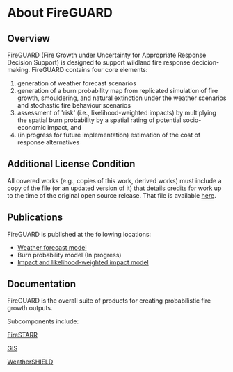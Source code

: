 # About FireGUARD

## Overview

FireGUARD (Fire Growth under Uncertainty for Appropriate Response Decision Support) is designed to support wildland fire response decicion-making. FireGUARD contains four core elements:

1. generation of weather forecast scenarios
2. generation of a burn probability map from replicated simulation of fire growth, smouldering, and natural extinction under the weather scenarios and stochastic fire behaviour scenarios
3. assessment of 'risk' (i.e., likelihood-weighted impacts) by multiplying the spatial burn probability by a spatial rating of potential socio-economic impact, and
4. (in progress for future implementation) estimation of the cost of response alternatives

## Additional License Condition

All covered works (e.g., copies of this work, derived works) must include a copy of the file (or an updated version of it) that details credits for work up to the time of the original open source release. That file is available [here](ORIGIN.md).

## Publications

FireGUARD is published at the following locations:

- [Weather forecast model](https://doi.org/10.3390/fire3020016)
- Burn probability model (In progress)
- [Impact and likelihood-weighted impact model](https://doi.org/10.1071/WF18189)


## Documentation

FireGUARD is the overall suite of products for creating probabilistic fire growth outputs.

Subcomponents include:

[FireSTARR](FireSTARR/)

[GIS](GIS/)

[WeatherSHIELD](WeatherSHIELD/)

<!-- @diafile DataFlow.dia -->
